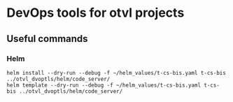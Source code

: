 # DevOps tools for otvl projects

## Useful commands

### Helm

    helm install --dry-run --debug -f ~/helm_values/t-cs-bis.yaml t-cs-bis ../otvl_dvoptls/helm/code_server/
    helm template --dry-run --debug -f ~/helm_values/t-cs-bis.yaml t-cs-bis ../otvl_dvoptls/helm/code_server/    